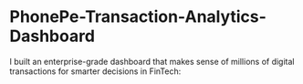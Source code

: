 # PhonePe-Transaction-Analytics-Dashboard
I built an enterprise-grade dashboard that makes sense of millions of digital transactions for smarter decisions in FinTech:
